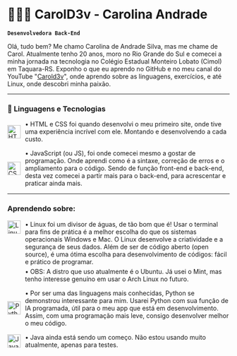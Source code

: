 # 👩🏾‍💻 CarolD3v - Carolina Andrade

**`Desenvolvedora Back-End`**

Olá, tudo bem? Me chamo Carolina de Andrade Silva, mas me chame de Carol. Atualmente tenho 20 anos, moro no Rio Grande do Sul e comecei a minha jornada na tecnologia no Colégio Estadual Monteiro Lobato (Cimol) em Taquara-RS. Exponho o que eu aprendo no GitHub e no meu canal do YouTube "[Carold3v](https://www.youtube.com/@coisaasdecarol)", onde aprendo sobre as linguagens, exercícios, e até Linux, onde descobri minha paixão.

---

### 🤖 Linguagens e Tecnologias

<div style="display: flex; align-items: center; margin-bottom: 15px;">
  <img
    alt="HTML"
    title="HTML"
    width="30px"
    style="margin-right: 10px;"
    src="https://cdn.jsdelivr.net/gh/devicons/devicon@latest/icons/html5/html5-original.svg"
  />
  <p style="margin: 0;">• HTML e CSS foi quando desenvolvi o meu primeiro site, onde tive uma experiência incrível com ele. Montando e desenvolvendo a cada custo.</p>
</div>

<div style="display: flex; align-items: center; margin-bottom: 15px;">
  <img
    alt="CSS"
    title="CSS"
    width="30px"
    style="margin-right: 10px;"
    src="https://cdn.jsdelivr.net/gh/devicons/devicon@latest/icons/css3/css3-original.svg"
  />
  <p style="margin: 0;">• JavaScript (ou JS), foi onde comecei mesmo a gostar de programação. Onde aprendi como é a sintaxe, correção de erros e o ampliamento para o código. Sendo de função front-end e back-end, desta vez comecei a partir mais para o back-end, para acrescentar e praticar ainda mais.</p>
</div>

---

### Aprendendo sobre:

<div style="display: flex; align-items: flex-start; margin-bottom: 15px;">
  <img
    alt="Linux"
    title="Linux"
    width="30px"
    style="margin-right: 10px;"
    src="https://cdn.jsdelivr.net/gh/devicons/devicon@latest/icons/linux/linux-original.svg"
  />
  <div>
    <p style="margin: 0;">• Linux foi um divisor de águas, de tão bom que é! Usar o terminal para fins de prática é a melhor escolha do que os sistemas operacionais Windows e Mac. O Linux desenvolve a criatividade e a segurança de seus dados. Além de ser de código aberto (open source), é uma ótima escolha para desenvolvimento de códigos: fácil e prático de programar.</p>
    <p style="margin-top: 5px; margin-bottom: 0;">• OBS: A distro que uso atualmente é o Ubuntu. Já usei o Mint, mas tenho interesse genuíno em usar o Arch Linux no futuro.</p>
  </div>
</div>

<div style="display: flex; align-items: center; margin-bottom: 15px;">
  <img
    alt="Python"
    title="Python"
    width="30px"
    style="margin-right: 10px;"
    src="https://cdn.jsdelivr.net/gh/devicons/devicon@latest/icons/python/python-original.svg"
  />
  <p style="margin: 0;">• Por ser uma das linguagens mais conhecidas, Python se demonstrou interessante para mim. Usarei Python com sua função de IA programada, útil para o meu app que está em desenvolvimento. Assim, com uma programação mais leve, consigo desenvolver melhor o meu código.</p>
</div>

<div style="display: flex; align-items: center; margin-bottom: 15px;">
  <img
    alt="Java"
    title="Java"
    width="30px"
    style="margin-right: 10px;"
    src="https://cdn.jsdelivr.net/gh/devicons/devicon@latest/icons/java/java-original.svg"
  />
  <p style="margin: 0;">• Java ainda está sendo um começo. Não estou usando muito atualmente, apenas para testes.</p>
</div>

